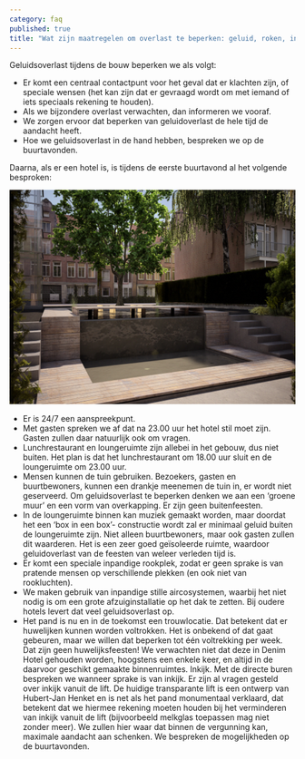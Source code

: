 ```yaml
---
category: faq
published: true
title: "Wat zijn maatregelen om overlast te beperken: geluid, roken, inkijk?"
---
```


Geluidsoverlast tijdens de bouw beperken we als volgt:

- Er komt een centraal contactpunt voor het geval dat er klachten zijn, of speciale wensen (het kan zijn dat er gevraagd wordt om met iemand of iets speciaals rekening te houden).
- Als we bijzondere overlast verwachten, dan informeren we vooraf.
- We zorgen ervoor dat beperken van geluidoverlast de hele tijd de aandacht heeft.
- Hoe we geluidsoverlast in de hand hebben, bespreken we op de buurtavonden.

Daarna, als er een hotel is, is tijdens de eerste buurtavond al het volgende besproken:

![vijver tuin](/media/test30007.jpg)

- Er is 24/7 een aanspreekpunt.
- Met gasten spreken we af dat na 23.00 uur het hotel stil moet zijn. Gasten zullen daar natuurlijk ook om vragen.
- Lunchrestaurant en loungeruimte zijn allebei in het gebouw, dus niet buiten. Het plan is dat het lunchrestaurant om 18.00 uur sluit en de loungeruimte om 23.00 uur. 
- Mensen kunnen de tuin gebruiken. Bezoekers, gasten en buurtbewoners, kunnen een drankje meenemen de tuin in, er wordt niet geserveerd. Om geluidsoverlast te beperken denken we aan een ‘groene muur’ en een vorm van overkapping. Er zijn geen buitenfeesten.
- In de loungeruimte binnen kan muziek gemaakt worden, maar doordat het een ‘box in een box’- constructie wordt zal er minimaal geluid buiten de loungeruimte zijn. Niet alleen buurtbewoners, maar ook gasten zullen dit waarderen. Het is een zeer goed geïsoleerde ruimte, waardoor geluidoverlast van de feesten van weleer verleden tijd is.
- Er komt een speciale inpandige rookplek, zodat er geen sprake is van pratende mensen op verschillende plekken (en ook niet van rookluchten).
- We maken gebruik van inpandige stille aircosystemen, waarbij het niet nodig is om een grote afzuiginstallatie op het dak te zetten. Bij oudere hotels levert dat veel geluidsoverlast op.
- Het pand is nu en in de toekomst een trouwlocatie. Dat betekent dat er huwelijken kunnen worden voltrokken. Het is onbekend of dat gaat gebeuren, maar we willen dat beperken tot één voltrekking per week. Dat zijn geen huwelijksfeesten! We verwachten niet dat deze in Denim Hotel gehouden worden, hoogstens een enkele keer, en altijd in de daarvoor geschikt gemaakte binnenruimtes. 
Inkijk. Met de directe buren bespreken we wanneer sprake is van inkijk. Er zijn al vragen gesteld over inkijk vanuit de lift. De huidige transparante lift is een ontwerp van Hubert-Jan Henket en is net als het pand monumentaal verklaard, dat betekent dat we hiermee rekening moeten houden bij het verminderen van inkijk vanuit de lift (bijvoorbeeld melkglas toepassen mag niet zonder meer). We zullen hier waar dat binnen de vergunning kan, maximale aandacht aan schenken. We bespreken de mogelijkheden op de buurtavonden.